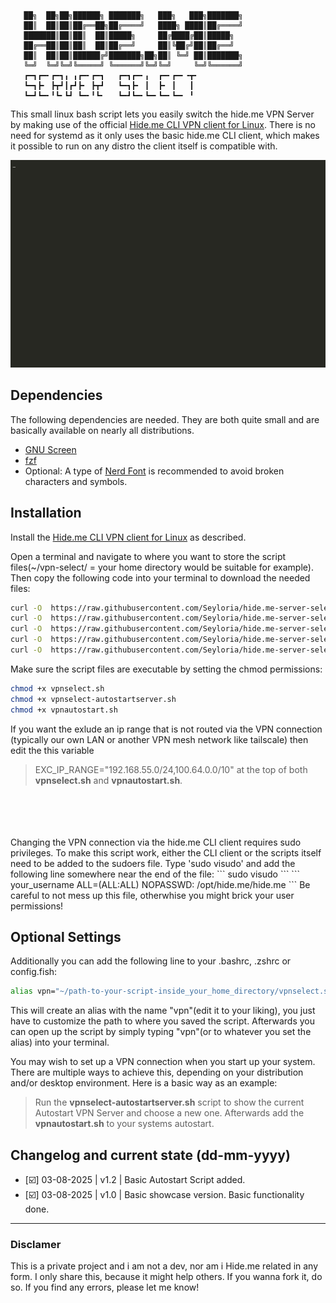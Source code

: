 ```
   ██╗  ██╗██╗██████╗ ███████╗   ███╗   ███╗███████╗   
   ██║  ██║██║██╔══██╗██╔════╝   ████╗ ████║██╔════╝   
   ███████║██║██║  ██║█████╗     ██╔████╔██║█████╗     
   ██╔══██║██║██║  ██║██╔══╝     ██║╚██╔╝██║██╔══╝     
   ██║  ██║██║██████╔╝███████╗██╗██║ ╚═╝ ██║███████╗   
   ╚═╝  ╚═╝╚═╝╚═════╝ ╚══════╝╚═╝╚═╝     ╚═╝╚══════╝   
   ┏━┓┏━╸┏━┓╻ ╻┏━╸┏━┓   ┏━┓┏━╸╻  ┏━╸┏━╸╺┳╸             
   ┗━┓┣╸ ┣┳┛┃┏┛┣╸ ┣┳┛   ┗━┓┣╸ ┃  ┣╸ ┃   ┃              
   ┗━┛┗━╸╹┗╸┗┛ ┗━╸╹┗╸   ┗━┛┗━╸┗━╸┗━╸┗━╸ ╹
```
 

This small linux bash script lets you easily switch the hide.me VPN Server by making use of the official [Hide.me CLI VPN client for Linux](https://github.com/eventure/hide.client.linux).
There is no need for systemd as it only uses the basic hide.me CLI client, which makes it possible to run on any distro the client itself is compatible with.


![Showcase](/showcase.gif)


## Dependencies
The following dependencies are needed. They are both quite small and are basically available on nearly all distributions.
- [GNU Screen](https://www.gnu.org/software/screen/)
- [fzf](https://github.com/junegunn/fzf)
- Optional: A type of [Nerd Font](https://www.nerdfonts.com/) is recommended to avoid broken characters and symbols.


## Installation
Install the [Hide.me CLI VPN client for Linux](https://github.com/eventure/hide.client.linux) as described.

Open a terminal and navigate to where you want to store the script files(~/vpn-select/ =  your home directory would be suitable for example).
Then copy the following code into your terminal to download the needed files:
```sh
curl -O  https://raw.githubusercontent.com/Seyloria/hide.me-server-select/main/vpnselect.sh
curl -O  https://raw.githubusercontent.com/Seyloria/hide.me-server-select/main/vpnselect-autostartserver.sh
curl -O  https://raw.githubusercontent.com/Seyloria/hide.me-server-select/main/vpnautostart.sh
curl -O  https://raw.githubusercontent.com/Seyloria/hide.me-server-select/main/autostart-server.txt
curl -O  https://raw.githubusercontent.com/Seyloria/hide.me-server-select/main/serverlist.csv
```

Make sure the script files are executable by setting the chmod permissions:
```sh
chmod +x vpnselect.sh
chmod +x vpnselect-autostartserver.sh
chmod +x vpnautostart.sh
```

If you want the exlude an ip range that is not routed via the VPN connection
(typically our own LAN or another VPN mesh network like tailscale) then edit the this variable
> EXC_IP_RANGE="192.168.55.0/24,100.64.0.0/10"
at the top of both **vpnselect.sh** and **vpnautostart.sh**.
<br/>
<br/>
<br/>
<br/>
Changing the VPN connection via the hide.me CLI client requires sudo privileges.
To make this script work, either the CLI client or the scripts itself need to be added to the sudoers file.
Type 'sudo visudo' and add the following line somewhere near the end of the file:
```
sudo visudo
```
```
your_username ALL=(ALL:ALL) NOPASSWD: /opt/hide.me/hide.me
```
Be careful to not mess up this file, otherwhise you might brick your user permissions!


## Optional Settings
Additionally you can add the following line to your .bashrc, .zshrc or config.fish:
```sh
alias vpn="~/path-to-your-script-inside_your_home_directory/vpnselect.sh"
```
This will create an alias with the name "vpn"(edit it to your liking), you just have to customize the path to where you saved the script.
Afterwards you can open up the script by simply typing "vpn"(or to whatever you set the alias) into your terminal.


You may wish to set up a VPN connection when you start up your system.
There are multiple ways to achieve this, depending on your distribution and/or desktop environment.
Here is a basic way as an example:

> Run the **vpnselect-autostartserver.sh** script to show the current Autostart VPN Server and choose a new one.
> Afterwards add the **vpnautostart.sh** to your systems autostart.

## Changelog and current state (dd-mm-yyyy)

- [☑️] 03-08-2025 | v1.2 | Basic Autostart Script added.
- [☑️] 03-08-2025 | v1.0 | Basic showcase version. Basic functionality done.

---
### Disclamer

This is a private project and i am not a dev, nor am i Hide.me related in any form.
I only share this, because it might help others. If you wanna fork it, do so.
If you find any errors, please let me know!
